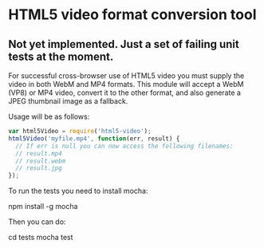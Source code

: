 # HTML5 video format conversion tool

## Not yet implemented. Just a set of failing unit tests at the moment.

For successful cross-browser use of HTML5 video you must supply the video in both WebM and MP4 formats. This module will accept a WebM (VP8) or MP4 video, convert it to the other format, and also generate a JPEG thumbnail image as a fallback.

Usage will be as follows:

```javascript
var html5Video = require('html5-video');
html5Video('myfile.mp4', function(err, result) {
  // If err is null you can now access the following filenames:
  // result.mp4
  // result.webm
  // result.jpg
});
```

To run the tests you need to install mocha:

npm install -g mocha

Then you can do:

cd tests
mocha test
